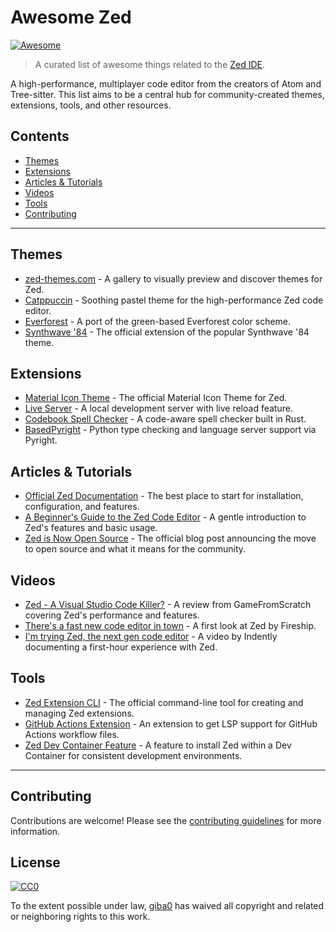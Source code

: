 # Awesome Zed

[![Awesome](https://awesome.re/badge.svg)](https://awesome.re)

> A curated list of awesome things related to the [Zed IDE](https://zed.dev).

A high-performance, multiplayer code editor from the creators of Atom and Tree-sitter. This list aims to be a central hub for community-created themes, extensions, tools, and other resources.

## Contents

- [Themes](#themes)
- [Extensions](#extensions)
- [Articles & Tutorials](#articles--tutorials)
- [Videos](#videos)
- [Tools](#tools)
- [Contributing](#contributing)

---

## Themes

- [zed-themes.com](https://zed-themes.com/) - A gallery to visually preview and discover themes for Zed.
- [Catppuccin](https://github.com/catppuccin/zed) - Soothing pastel theme for the high-performance Zed code editor.
- [Everforest](https://github.com/ThomasAlban/everforest-zed) - A port of the green-based Everforest color scheme.
- [Synthwave '84](https://zed.dev/extensions/synthwave-84) - The official extension of the popular Synthwave '84 theme.

## Extensions

- [Material Icon Theme](https://github.com/zed-extensions/material-icon-theme) - The official Material Icon Theme for Zed.
- [Live Server](https://github.com/frederik-uni/zed-live-server) - A local development server with live reload feature.
- [Codebook Spell Checker](https://github.com/blopker/codebook) - A code-aware spell checker built in Rust.
- [BasedPyright](https://zed.dev/extensions/basedpyright) - Python type checking and language server support via Pyright.

## Articles & Tutorials

- [Official Zed Documentation](https://zed.dev/docs) - The best place to start for installation, configuration, and features.
- [A Beginner's Guide to the Zed Code Editor](https://daily.dev/blog/a-beginners-guide-to-the-zed-code-editor) - A gentle introduction to Zed's features and basic usage.
- [Zed is Now Open Source](https://zed.dev/blog/zed-is-now-open-source) - The official blog post announcing the move to open source and what it means for the community.

## Videos

- [Zed - A Visual Studio Code Killer?](https://www.youtube.com/watch?v=z6s_mB9v8c0) - A review from GameFromScratch covering Zed's performance and features.
- [There's a fast new code editor in town](https://www.youtube.com/watch?v=p34s7-s6gZ8) - A first look at Zed by Fireship.
- [I'm trying Zed, the next gen code editor](https://www.youtube.com/watch?v=3bRJprl6494) - A video by Indently documenting a first-hour experience with Zed.

## Tools

- [Zed Extension CLI](https://github.com/zed-industries/extensions) - The official command-line tool for creating and managing Zed extensions.
- [GitHub Actions Extension](https://zed.dev/extensions/github-actions) - An extension to get LSP support for GitHub Actions workflow files.
- [Zed Dev Container Feature](https://github.com/rocker-org/devcontainer-features/tree/main/src/zed) - A feature to install Zed within a Dev Container for consistent development environments.

---

## Contributing

Contributions are welcome! Please see the [contributing guidelines](CONTRIBUTING.md) for more information.

## License

[![CC0](https://mirrors.creativecommons.org/presskit/buttons/88x31/svg/cc-zero.svg)](https://creativecommons.org/publicdomain/zero/1.0/)

To the extent possible under law, [giba0](https://github.com/giba0) has waived all copyright and related or neighboring rights to this work.
